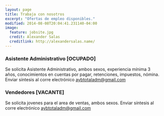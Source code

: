 ```yaml
---
layout: page
title: Trabaja con nosotros
excerpt: "Ofertas de empleo disponibles."
modified: 2014-08-08T20:04:41.231140-04:00
image:
  feature: jobsite.jpg
  credit: Alexander Salas
  creditlink: http://alexandersalas.name/
---
```

### Asistente Administrativo [OCUPADO]
Se solicita Asistente Administrativo, ambos sexos, experiencia mínima 3 años, conocimientos en cuentas por pagar, retenciones, impuestos, nómina. Enviar síntesis al corre electrónico [aybtotaladm@gmail.com](mailto:aybtotaladm@gmail.com)

### Vendedores [VACANTE] 
Se solicita jovenes para el area de ventas, ambos sexos. Enviar síntesis al corre electrónico [aybtotaladm@gmail.com](mailto:aybtotaladm@gmail.com)